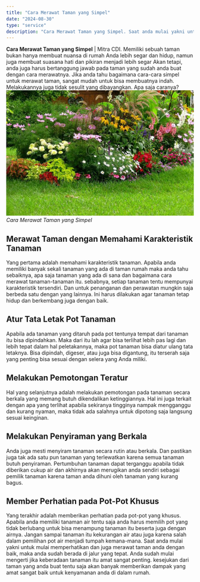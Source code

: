 ```yaml
---
title: "Cara Merawat Taman yang Simpel"
date: "2024-08-30"
type: "service"
description: "Cara Merawat Taman yang Simpel. Saat anda mulai yakni untuk mulai memperhatikan dan juga merawat taman anda dengan baik, maka anda sudah berada di jalur yang..."
---
```


**Cara Merawat Taman yang Simpel** | Mitra CDI. Memiliki sebuah taman bukan hanya membuat nuansa di rumah Anda lebih segar dan hidup, namun juga membuat suasana hati dan pikiran menjadi lebih segar Akan tetapi, anda juga harus bertanggung jawab pada taman yang sudah anda buat dengan cara merawatnya. Jika anda tahu bagaimana cara-cara simpel untuk merawat taman, sangat mudah untuk bisa membuatnya indah. Melakukannya juga tidak sesulit yang dibayangkan. Apa saja caranya?
![Cara Merawat Taman yang Simpel](/images/blog/merawat-taman-indah.jpg)
*Cara Merawat Taman yang Simpel*

 ## Merawat Taman dengan Memahami Karakteristik Tanaman
    
Yang pertama adalah memahami karakteristik tanaman. Apabila anda memiliki banyak sekali tanaman yang ada di taman rumah maka anda tahu sebaiknya, apa saja tanaman yang ada di sana dan bagaimana cara merawat tanaman-tanaman itu. sebabnya, setiap tanaman tentu mempunyai karakteristik tersendiri. Dan untuk penanganan dan perawatan mungkin saja berbeda satu dengan yang lainnya. Ini harus dilakukan agar tanaman tetap hidup dan berkembang juga dengan baik.

 ## Atur Tata Letak Pot Tanaman
    
Apabila ada tanaman yang ditaruh pada pot tentunya tempat dari tanaman itu bisa dipindahkan. Maka dari itu lah agar bisa terlihat lebih pas lagi dan lebih tepat dalam hal peletakannya, maka pot tanaman bisa diatur ulang tata letaknya. Bisa dipindah, digeser, atau juga bisa digantung, itu terserah saja yang penting bisa sesuai dengan selera yang Anda miliki.

 ## Melakukan Pemotongan Teratur
    
Hal yang selanjutnya adalah melakukan pemotongan pada tanaman secara berkala yang memang butuh dikendalikan ketinggiannya. Hal ini juga terkait dengan apa yang terlihat apabila sekiranya tingginya nampak mengganggu dan kurang nyaman, maka tidak ada salahnya untuk dipotong saja langsung sesuai keinginan.

 ## Melakukan Penyiraman yang Berkala
    
Anda juga mesti menyiram tanaman secara rutin atau berkala. Dan pastikan juga tak ada satu pun tanaman yang terlewatkan karena semua tanaman butuh penyiraman. Pertumbuhan tanaman dapat terganggu apabila tidak diberikan cukup air dan akhirnya akan merugikan anda sendiri sebagai pemilik tanaman karena taman anda dihuni oleh tanaman yang kurang bagus.

 ## Member Perhatian pada Pot-Pot Khusus
    
Yang terakhir adalah memberikan perhatian pada pot-pot yang khusus. Apabila anda memiliki tanaman air tentu saja anda harus memilih pot yang tidak berlubang untuk bisa menampung tanaman itu beserta juga dengan airnya. Jangan sampai tanaman itu kekurangan air atau juga karena salah dalam pemilihan pot air menjadi tumpah kemana-mana.
Saat anda mulai yakni untuk mulai memperhatikan dan juga merawat taman anda dengan baik, maka anda sudah berada di jalur yang tepat. Anda sudah mulai mengerti jika keberadaan tanaman itu amat sangat penting. kesejukan dari taman yang anda buat tentu saja akan banyak memberikan dampak yang amat sangat baik untuk kenyamanan anda di dalam rumah.

